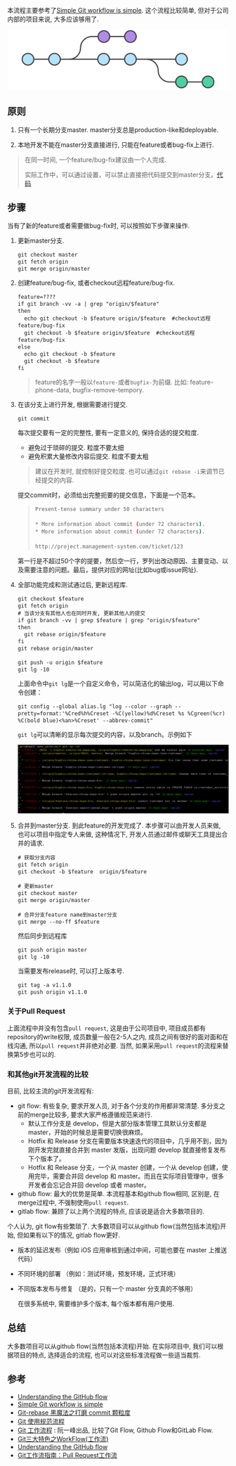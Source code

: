 本流程主要参考了[Simple Git workflow is simple](<https://www.atlassian.com/blog/archives/simple-git-workflow-simple>).  这个流程比较简单, 但对于公司内部的项目来说, 大多应该够用了. 

![img](image/bg2015122301-1558321591814.png)

## 原则

1. 只有一个长期分支master.  master分支总是production-like和deployable. 

2. 本地开发不能在master分支直接进行, 只能在feature或者bug-fix上进行. 

> 在同一时间, 一个feature/bug-fix建议由一个人完成. 
>
> 实际工作中，可以通过设置，可以禁止直接把代码提交到master分支。[代码](git.md#%E9%81%BF%E5%85%8D%E7%9B%B4%E6%8E%A5%E6%8A%8A%E4%BB%A3%E7%A0%81%E6%8F%90%E4%BA%A4%E5%88%B0master)


## 步骤
当有了新的feature或者需要做bug-fix时, 可以按照如下步骤来操作. 
1. 更新master分支.  

    ~~~shell
    git checkout master
    git fetch origin
    git merge origin/master
    ~~~

2. 创建feature/bug-fix, 或者checkout远程feature/bug-fix.  

    ~~~shell
    feature=????
    if git branch -vv -a | grep "origin/$feature"
    then
      echo git checkout -b $feature origin/$feature  #checkout远程feature/bug-fix
      git checkout -b $feature origin/$feature  #checkout远程feature/bug-fix
    else
      echo git checkout -b $feature
      git checkout -b $feature
    fi  
    ~~~

    > feature的名字一般以`feature-`或者`bugfix-`为前缀.  比如:  feature-phone-data, bugfix-remove-tempory. 

3. 在该分支上进行开发, 根据需要进行提交. 

    ~~~shell
    git commit 
    ~~~

    每次提交要有一定的完整性, 要有一定意义的,  保持合适的提交粒度. 

    - 避免过于琐碎的提交. 粒度不要太细
    - 避免积累大量修改内容后提交. 粒度不要太粗
   > 建议在开发时, 就控制好提交粒度. 也可以通过`git rebase -i`来调节已经提交的内容. 
   
   提交commit时，必须给出完整扼要的提交信息，下面是一个范本。
   
   > ```bash
   > Present-tense summary under 50 characters
   > 
   > * More information about commit (under 72 characters).
   > * More information about commit (under 72 characters).
   > 
   > http://project.management-system.com/ticket/123
   > ```
   
   第一行是不超过50个字的提要，然后空一行，罗列出改动原因、主要变动、以及需要注意的问题。最后，提供对应的网址(比如bug或issue网址). 
   
4. 全部功能完成和测试通过后, 更新远程库.  

    ~~~shell
    git checkout $feature 
    git fetch origin
    # 当该分支有其他人也在同时开发, 更新其他人的提交
    if git branch -vv | grep $feature | grep "origin/$feature"
    then 
      git rebase origin/$feature 
    fi
    git rebase origin/master
     
    git push -u origin $feature 
    git lg -10     
    ~~~
    
    上面命令中`git lg`是一个自定义命令，可以简洁化的输出log，可以用以下命令创建：
    
    ~~~shell
    git config --global alias.lg "log --color --graph --pretty=format:'%Cred%h%Creset -%C(yellow)%d%Creset %s %Cgreen(%cr) %C(bold blue)<%an>%Creset' --abbrev-commit"
    ~~~
    
    `git lg`可以清晰的显示每次提交的内容，以及branch。示例如下
    
    ![1561508745238](image/1561508745238.png)
    
5. 合并到master分支.  到此feature的开发完成了.   本步骤可以由开发人员来做, 也可以项目中指定专人来做, 这种情况下, 开发人员通过邮件或聊天工具提出合并的请求.  

    ~~~shell
    # 获取分支内容
    git fetch origin
    git checkout -b $feature  origin/$feature
    
    # 更新master
    git checkout master
    git merge origin/master
    
    # 合并分支feature name到master分支
    git merge --no-ff $feature 
    
    ~~~

    然后同步到远程库

    ~~~
    git push origin master            
    git lg -10
    ~~~

     当需要发布release时, 可以打上版本号. 
    
    ~~~
    git tag -a v1.1.0    
    git push origin v1.1.0
    ~~~

### 关于Pull Request

上面流程中并没有包含`pull request`, 这是由于公司项目中, 项目成员都有repository的write权限, 成员数量一般在2-5人之内,  成员之间有很好的面对面和在线沟通, 所以`pull request`并非绝对必要. 当然, 如果采用`pull request`的流程来替换第5步也可以的.  

### 和其他git开发流程的比较

目前, 比较主流的git开发流程有:

- git flow:  有些复杂, 要求开发人员, 对于各个分支的作用都非常清楚.   多分支之前的merge比较多, 要求大家严格遵循规范来进行. 
  - 默认工作分支是 develop，但是大部分版本管理工具默认分支都是 master，开始的时候总是需要切换很麻烦。
  - Hotfix 和 Release 分支在需要版本快速迭代的项目中，几乎用不到，因为刚开发完就直接合并到 master 发版，出现问题 develop 就直接修复发布下个版本了。
  - Hotfix 和 Release 分支，一个从 master 创建，一个从 develop 创建，使用完毕，需要合并回 develop 和 master。而且在实际项目管理中，很多开发者会忘记合并回 develop 或者 master。
- github flow:  最大的优势是简单. 本流程基本和github flow相同, 区别是, 在merge过程中, 不强制使用`pull request`.  
- gitlab flow: 兼顾了以上两个流程的特点, 应该说是适合大多数项目的. 

个人认为,  git flow有些繁琐了. 大多数项目可以从github flow(当然包括本流程)开始,  但如果有以下的情况,  gitlab flow更好.  

- 版本的延迟发布（例如 iOS 应用审核到通过中间，可能也要在 master 上推送代码）

- 不同环境的部署 （例如：测试环境，预发环境，正式环境）

- 不同版本发布与修复 （是的，只有一个 master 分支真的不够用）

  在很多系统中, 需要维护多个版本, 每个版本都有用户使用. 

## 总结

大多数项目可以从github flow(当然包括本流程)开始.  在实际项目中, 我们可以根据项目的特点, 选择适合的流程, 也可以对这些标准流程做一些适当裁剪.  

## 参考

- [Understanding the GitHub flow](<https://guides.github.com/introduction/flow/index.html>)
- [Simple Git workflow is simple](<https://www.atlassian.com/blog/archives/simple-git-workflow-simple>)
-  [Git-rebase 黑魔法之打磨 commit 颗粒度](https://drprincess.github.io/2018/02/27/Git-rebase打造喜欢的commit颗粒感/#more)
-  [Git 使用规范流程](<http://www.ruanyifeng.com/blog/2015/08/git-use-process.html>)
-  [Git 工作流程](<http://www.ruanyifeng.com/blog/2015/12/git-workflow.html>) : 阮一峰出品, 比较了Git Flow, Github Flow和GitLab Flow. 
- [Git三大特色之WorkFlow(工作流)](<https://drprincess.github.io/2017/12/26/Git%E4%B8%89%E5%A4%A7%E7%89%B9%E8%89%B2%E4%B9%8BWorkFlow(%E5%B7%A5%E4%BD%9C%E6%B5%81)/>)
- [Understanding the GitHub flow](<https://guides.github.com/introduction/flow/index.html>)
- [Git工作流指南：Pull Request工作流](<http://blog.jobbole.com/76854/>)
